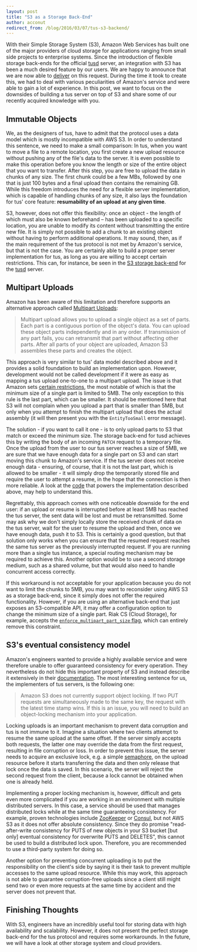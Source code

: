 ```yaml
---
layout: post
title: "S3 as a Storage Back-End"
author: acconut
redirect_from: /blog/2016/03/07/tus-s3-backend/
---
```


With their Simple Storage System (S3), Amazon Web Services has built one of the major providers of cloud storage for applications ranging from small side projects to enterprise systems. Since the introduction of flexible storage back-ends for the official [tusd](https://github.com/tus/tusd) server, an integration with S3 has been a much desired feature by our users. We are happy to announce that we are now able to [deliver](https://pkg.go.dev/github.com/tus/tusd@v1.6.0/pkg/s3store) on this request. During the time it took to create this, we had to deal with various peculiarities of Amazon's service and were able to gain a lot of experience. In this post, we want to focus on the downsides of building a tus server on top of S3 and share some of our recently acquired knowledge with you.

<!--more-->

## Immutable Objects

We, as the designers of tus, have to admit that the protocol uses a data model which is mostly incompatible with AWS S3. In order to understand this sentence, we need to make a small comparison: In tus, when you want to move a file to a remote location, you first create a new upload resource without pushing any of the file's data to the server. It is even possible to make this operation before you know the length or size of the entire object that you want to transfer. After this step, you are free to upload the data in chunks of any size. The first chunk could be a few MBs, followed by one that is just 100 bytes and a final upload then contains the remaining GB. While this freedom introduces the need for a flexible server implementation, which is capable of handling chunks of any size, it also lays the foundation for tus' core feature: **resumability of an upload at any given time**.

S3, however, does not offer this flexibility: once an object - the length of which must also be known beforehand – has been uploaded to a specific location, you are unable to modify its content without transmitting the entire new file. It is simply not possible to add a chunk to an existing object without having to perform additional operations. It may sound, then, as if the main requirement of the tus protocol is not met by Amazon's service, but that is not the case. You are certainly able to build a proper server implementation for tus, as long as you are willing to accept certain restrictions. This can, for instance, be seen in the [S3 storage back-end](https://godoc.org/github.com/tus/tusd/pkg/s3store) for the [tusd](https://github.com/tus/tusd) server. 

## Multipart Uploads

Amazon has been aware of this limitation and therefore supports an alternative approach called [Multipart Uploads](http://docs.aws.amazon.com/AmazonS3/latest/dev/uploadobjusingmpu.html):

> Multipart upload allows you to upload a single object as a set of parts. Each part is a contiguous portion of the object's data. You can upload these object parts independently and in any order. If transmission of any part fails, you can retransmit that part without affecting other parts. After all parts of your object are uploaded, Amazon S3 assembles these parts and creates the object.

This approach is very similar to tus' data model described above and it provides a solid foundation to build an implementation upon. However, development would not be called development if it were as easy as mapping a tus upload one-to-one to a multipart upload. The issue is that Amazon sets [certain restrictions](http://docs.aws.amazon.com/AmazonS3/latest/dev/qfacts.html), the most notable of which is that the minimum size of a single part is limited to 5MB. The only exception to this rule is the last part, which can be smaller. It should be mentioned here that S3 will not complain when you upload a part that is smaller than 5MB, but only when you attempt to finish the multipart upload that does the actual assembly (it will then present you with the `EntityTooSmall` error message).

The solution - if you want to call it one - is to only upload parts to S3 that match or exceed the minimum size. The storage back-end for tusd achieves this by writing the body of an incoming `PATCH` request to a temporary file. Once the upload from the user to our tus server reaches a size of 5MB, we are sure that we have enough data for a single part on S3 and can start moving this chunk to Amazon's service. If the tus server does not receive enough data - ensuring, of course, that it is not the last part, which is allowed to be smaller - it will simply drop the temporarily stored file and require the user to attempt a resume, in the hope that the connection is then more reliable. A look at the [code](https://github.com/tus/tusd/blob/bbf706622c7c5234844fbf2b8c5efdbcda1e3861/s3store/s3store.go#L209-L229) that powers the implementation described above, may help to understand this.

Regrettably, this approach comes with one noticeable downside for the end user: if an upload or resume is interrupted before at least 5MB has reached the tus server, the sent data will be lost and must be retransmitted. Some may ask why we don't simply locally store the received chunk of data on the tus server, wait for the user to resume the upload and then, once we have enough data, push it to S3. This is certainly a good question, but that solution only works when you can ensure that the resumed request reaches the same tus server as the previously interrupted request. If you are running more than a single tus instance, a special routing mechanism may be required to achieve this. Another option would be to use a second storage medium, such as a shared volume, but that would also need to handle concurrent access correctly.

If this workaround is not acceptable for your application because you do not want to limit the chunks to 5MB, you may want to reconsider using AWS S3 as a storage back-end, since it simply does not offer the required functionality. However, if you are using an alternative back-end that just exposes an S3-compatible API, it may offer a configuration option to change the minimum size of a single part. Riak CS (Cloud Storage), for example, accepts the [`enforce_multipart_part_size` flag](https://github.com/basho/riak_cs/blob/c0c1012d1c9c691c74c8c5d9f69d388f5047bcd2/src/riak_cs_config.erl#L191-L193), which can entirely remove this constraint.

## S3's eventual consistency model

Amazon's engineers wanted to provide a highly available service and were therefore unable to offer guaranteed consistency for every operation. They nevertheless do not hide this important property of S3 and instead describe it extensively in their [documentation](http://docs.aws.amazon.com/AmazonS3/latest/dev/Introduction.html#ConsistencyModel). The most interesting sentence for us, the implementers of tus servers, is the following one:

> Amazon S3 does not currently support object locking. If two PUT requests are simultaneously made to the same key, the request with the latest time stamp wins. If this is an issue, you will need to build an object-locking mechanism into your application.

Locking uploads is an important mechanism to prevent data corruption and tus is not immune to it. Imagine a situation where two clients attempt to resume the same upload at the same offset. If the server simply accepts both requests, the latter one may override the data from the first request, resulting in file corruption or loss. In order to prevent this issue, the server needs to acquire an exclusive lock, e.g. a simple [semaphore](https://en.wikipedia.org/wiki/Semaphore_%28programming%29), on the upload resource before it starts transferring the data and then only release that lock once the data is saved. In this scenario, the server will reject the second request from the client, because a lock cannot be obtained when one is already held.

Implementing a proper locking mechanism is, however, difficult and gets even more complicated if you are working in an environment with multiple distributed servers. In this case, a service should be used that manages distributed locks while at the same time guaranteeing consistency. For example, proven technologies include [ZooKeeper](https://zookeeper.apache.org/doc/r3.1.2/recipes.html#sc_recipes_Locks) or [Consul](https://www.consul.io/docs/commands/lock.html), but not AWS S3 as it does not offer absolute consistency. Since they do promise "read-after-write consistency for PUTS of new objects in your S3 bucket [but only] eventual consistency for overwrite PUTS and DELETES", this cannot be used to build a distributed lock upon. Therefore, you are recommended to use a third-party system for doing so.

Another option for preventing concurrent uploading is to put the responsibility on the client's side by saying it is their task to prevent multiple accesses to the same upload resource. While this may work, this approach is not able to guarantee corruption-free uploads since a client still might send two or even more requests at the same time by accident and the server does not prevent that.

## Finishing Thoughts

With S3, engineers have an incredibly useful tool for storing data with high availability and scalability. However, it does not present the perfect storage back-end for the tus protocol and requires some workarounds. In the future, we will have a look at other storage system and cloud providers.
